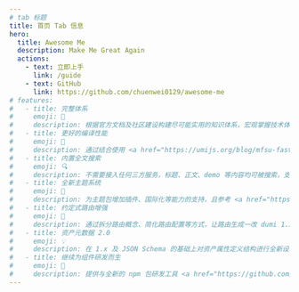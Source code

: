 ```yaml
---
# tab 标题
title: 首页 Tab 信息
hero:
  title: Awesome Me
  description: Make Me Great Again
  actions:
    - text: 立即上手
      link: /guide
    - text: GitHub
      link: https://github.com/chuenwei0129/awesome-me
# features:
#   - title: 完整体系
#     emoji: 🚀
#     description: 根据官方文档及社区建设构建尽可能实用的知识体系，宏观掌握技术体系
#   - title: 更好的编译性能
#     emoji: 🚀
#     description: 通过结合使用 <a href="https://umijs.org/blog/mfsu-faster-than-vite" target="_blank" rel="noreferrer">Umi 4 MFSU</a>、esbuild、SWC、持久缓存等方案，带来比 dumi 1.x 更快的编译速度
#   - title: 内置全文搜索
#     emoji: 🔍
#     description: 不需要接入任何三方服务，标题、正文、demo 等内容均可被搜索，支持多关键词搜索，且不会带来产物体积的增加
#   - title: 全新主题系统
#     emoji: 🎨
#     description: 为主题包增加插件、国际化等能力的支持，且参考 <a href="https://docusaurus.io/docs/swizzling" target="_blank" rel="noreferrer">Docusaurus</a> 为主题用户提供局部覆盖能力，更强更易用
#   - title: 约定式路由增强
#     emoji: 🚥
#     description: 通过拆分路由概念、简化路由配置等方式，让路由生成一改 dumi 1.x 的怪异、繁琐，更加符合直觉
#   - title: 资产元数据 2.0
#     emoji: 💡
#     description: 在 1.x 及 JSON Schema 的基础上对资产属性定义结构进行全新设计，为资产的流通提供更多可能
#   - title: 继续为组件研发而生
#     emoji: 💎
#     description: 提供与全新的 npm 包研发工具 <a href="https://github.com/umijs/father" target="_blank" rel="noreferrer">father 4</a> 集成的脚手架，为开发者提供一站式的研发体验
---
```


